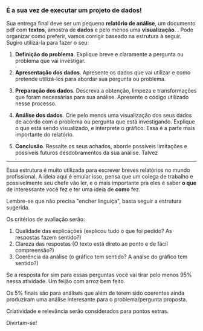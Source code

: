 ### É a sua vez de executar um projeto de dados!

Sua entrega final deve ser um pequeno **relatório de análise**, um documento pdf com **textos**, amostra de **dados** e pelo menos uma **visualização**. 
. 
Pode organizar como preferir, vamos corrigir baseado na estrutura à seguir. Sugiro utilizá-la para fazer o seu:

1. **Definição do problema**. Explique breve e claramente a pergunta ou problema que vai investigar. 

2. **Apresentação dos dados**. Apresente os dados que vai utilizar e como pretende utilizá-los para abordar sua pergunta ou problema. 

3. **Preparação dos dados**. Descreva a obtenção, limpeza e transformações que foram necessárias para sua análise. Apresente o código utilizado nesse processo. 

4. **Análise dos dados**. Crie pelo menos uma visualização dos seus dados de acordo com o problema ou pergunta que está investigando. Explique o que está sendo visualizado, e interprete o gráfico. Essa é a parte mais importante do relatório.

5. **Conclusão**. Ressalte os seus achados, aborde possíveis limitações e possíveis futuros desdobramentos da sua análise. Talvez 

-------------------------------------------------------

Essa estrutura é muito utilizada para escrever breves relatórios no mundo profissional. A ideia aqui é emular isso, pensa que um colega de trabalho e possivelmente seu chefe vão ler, e o mais importante pra eles é saber **o que** de interessante você fez e ter uma ideia de **como** fez. 


Lembre-se que não precisa "encher linguiça", basta seguir a estrutura sugerida. 


Os critérios de avaliação serão:
1. Qualidade das explicações (explicou tudo o que foi pedido? As respostas fazem sentido?) 
2. Clareza das respostas (O texto está direto ao ponto e de fácil compreensão?)
3. Coerência da análise (o gráfico tem sentido? A análse do gráfico tem sentido?)

Se a resposta for sim para essas perguntas você vai tirar pelo menos 95% nessa atividade. Um feijão com arroz bem feito. 

Os 5% finais são para análises que além de terem sido coerentes ainda produziram uma análise interesante para o problema/pergunta proposta. 

Criatividade e relevância serão considerados para pontos extras.  

Divirtam-se!